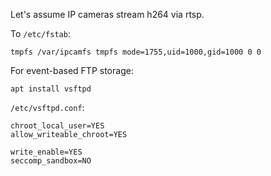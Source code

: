Let's assume IP cameras stream h264 via rtsp.

To `/etc/fstab`:
```
tmpfs /var/ipcamfs tmpfs mode=1755,uid=1000,gid=1000 0 0
```

For event-based FTP storage:
```
apt install vsftpd
```

`/etc/vsftpd.conf`:
```
chroot_local_user=YES
allow_writeable_chroot=YES

write_enable=YES
seccomp_sandbox=NO
```